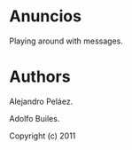 Anuncios
========
Playing around with messages.


Authors
=======
Alejandro Peláez.

Adolfo Builes.

Copyright (c) 2011